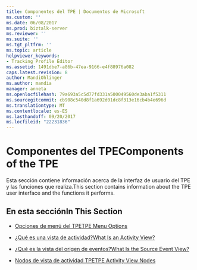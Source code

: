 ```yaml
---
title: Componentes del TPE | Documentos de Microsoft
ms.custom: ''
ms.date: 06/08/2017
ms.prod: biztalk-server
ms.reviewer: ''
ms.suite: ''
ms.tgt_pltfrm: ''
ms.topic: article
helpviewer_keywords:
- Tracking Profile Editor
ms.assetid: 1491dbe7-a86b-47ea-9166-e4f88976a082
caps.latest.revision: 8
author: MandiOhlinger
ms.author: mandia
manager: anneta
ms.openlocfilehash: 79a693a5c5d77fd331a500049560de3aba1f5311
ms.sourcegitcommit: cb908c540d8f1a692d01dc8f313e16cb4b4e696d
ms.translationtype: MT
ms.contentlocale: es-ES
ms.lasthandoff: 09/20/2017
ms.locfileid: "22231836"
---
```

# <a name="components-of-the-tpe"></a><span data-ttu-id="cd07c-102">Componentes del TPE</span><span class="sxs-lookup"><span data-stu-id="cd07c-102">Components of the TPE</span></span>
<span data-ttu-id="cd07c-103">Esta sección contiene información acerca de la interfaz de usuario del TPE y las funciones que realiza.</span><span class="sxs-lookup"><span data-stu-id="cd07c-103">This section contains information about the TPE user interface and the functions it performs.</span></span>  
  
## <a name="in-this-section"></a><span data-ttu-id="cd07c-104">En esta sección</span><span class="sxs-lookup"><span data-stu-id="cd07c-104">In This Section</span></span>  
  
-   [<span data-ttu-id="cd07c-105">Opciones de menú del TPE</span><span class="sxs-lookup"><span data-stu-id="cd07c-105">TPE Menu Options</span></span>](../core/tpe-menu-options.md)  
  
-   [<span data-ttu-id="cd07c-106">¿Qué es una vista de actividad?</span><span class="sxs-lookup"><span data-stu-id="cd07c-106">What Is an Activity View?</span></span>](../core/what-is-an-activity-view.md)  
  
-   [<span data-ttu-id="cd07c-107">¿Qué es la vista del origen de eventos?</span><span class="sxs-lookup"><span data-stu-id="cd07c-107">What Is the Source Event View?</span></span>](../core/what-is-the-source-event-view.md)  
  
-   [<span data-ttu-id="cd07c-108">Nodos de vista de actividad TPE</span><span class="sxs-lookup"><span data-stu-id="cd07c-108">TPE Activity View Nodes</span></span>](../core/tpe-activity-view-nodes.md)